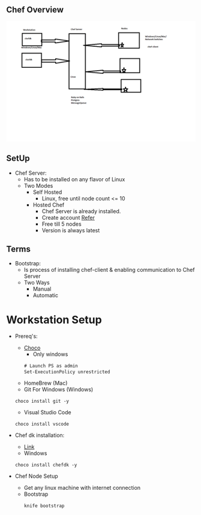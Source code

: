 ## Chef Overview

![Preview](./images/arch.png)

## SetUp

* Chef Server:
    * Has to be installed on any flavor of Linux
    * Two Modes
        * Self Hosted
            * Linux, free until node count <= 10
        * Hosted Chef
            * Chef Server is already installed. 
            * Create account [Refer](https://manage.chef.io/login)
            * Free till 5 nodes
            * Version is always latest

## Terms

* Bootstrap: 
    * Is process of installing chef-client & enabling communication to Chef Server
    * Two Ways
        * Manual 
        * Automatic


# Workstation Setup
* Prereq's:
    * [Choco](https://chocolatey.org/install)
        * Only windows
        ```
        # Launch PS as admin
        Set-ExecutionPolicy unrestricted
        ```
    * HomeBrew (Mac)
    * Git For Windows (Windows)
    ```
    choco install git -y
    ```
    * Visual Studio Code
    ```
    choco install vscode
    ```
* Chef dk installation:
    * [Link](https://docs.chef.io/install_dk.html)
    * Windows
    ```
    choco install chefdk -y
    ```

* Chef Node Setup
    * Get any linux machine with internet connection
    * Bootstrap
        ```
        knife bootstrap
        ```